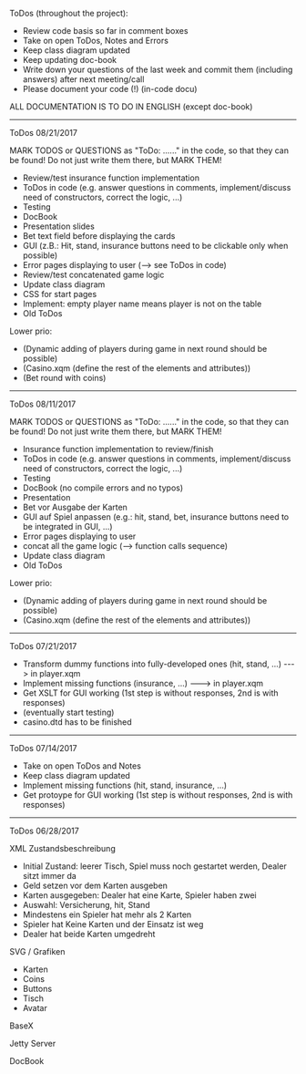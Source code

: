 ToDos (throughout the project):

* Review code basis so far in comment boxes
* Take on open ToDos, Notes and Errors
* Keep class diagram updated
* Keep updating doc-book
* Write down your questions of the last week and commit them (including answers) after next meeting/call
* Please document your code (!) (in-code docu)

ALL DOCUMENTATION IS TO DO IN ENGLISH (except doc-book)

------------------------------------------------------------------------------------------------------------------------

ToDos 08/21/2017

MARK TODOS or QUESTIONS as "ToDo: ......" in the code, so that they can be found! Do not just write them there, but MARK THEM!

* Review/test insurance function implementation
* ToDos in code (e.g. answer questions in comments, implement/discuss need of constructors, correct the logic, ...)
* Testing
* DocBook
* Presentation slides
* Bet text field before displaying the cards
* GUI (z.B.: Hit, stand, insurance buttons need to be clickable only when possible)
* Error pages displaying to user (--> see ToDos in code)
* Review/test concatenated game logic
* Update class diagram
* CSS for start pages
* Implement: empty player name means player is not on the table
* Old ToDos

Lower prio:
* (Dynamic adding of players during game in next round should be possible)
* (Casino.xqm (define the rest of the elements and attributes))
* (Bet round with coins)


------------------------------------------------------------------------------------------------------------------------

ToDos 08/11/2017

MARK TODOS or QUESTIONS as "ToDo: ......" in the code, so that they can be found! Do not just write them there, but MARK THEM!

* Insurance function implementation to review/finish
* ToDos in code (e.g. answer questions in comments, implement/discuss need of constructors, correct the logic, ...)
* Testing
* DocBook (no compile errors and no typos)
* Presentation
* Bet vor Ausgabe der Karten
* GUI auf Spiel anpassen (e.g.: hit, stand, bet, insurance buttons need to be integrated in GUI, ...)
* Error pages displaying to user
* concat all the game logic (--> function calls sequence)
* Update class diagram
* Old ToDos

Lower prio:
* (Dynamic adding of players during game in next round should be possible)
* (Casino.xqm (define the rest of the elements and attributes))


------------------------------------------------------------------------------------------------------------------------

ToDos 07/21/2017

* Transform dummy functions into fully-developed ones (hit, stand, ...) ---> in player.xqm
* Implement missing functions (insurance, ...) ---> in player.xqm
* Get XSLT for GUI working (1st step is without responses, 2nd is with responses)
* (eventually start testing)
* casino.dtd has to be finished

------------------------------------------------------------------------------------------------------------------------

ToDos 07/14/2017

* Take on open ToDos and Notes
* Keep class diagram updated
* Implement missing functions (hit, stand, insurance, ...)
* Get protoype for GUI working (1st step is without responses, 2nd is with responses)

------------------------------------------------------------------------------------------------------------------------

ToDos 06/28/2017

XML Zustandsbeschreibung
* Initial Zustand: leerer Tisch, Spiel muss noch gestartet werden, Dealer sitzt immer da
* Geld setzen vor dem Karten ausgeben
* Karten ausgegeben: Dealer hat eine Karte, Spieler haben zwei
* Auswahl: Versicherung, hit, Stand
* Mindestens ein Spieler hat mehr als 2 Karten
* Spieler hat Keine Karten und der Einsatz ist weg
* Dealer hat beide Karten umgedreht

SVG / Grafiken
* Karten
* Coins
* Buttons
* Tisch
* Avatar

BaseX

Jetty Server

DocBook
